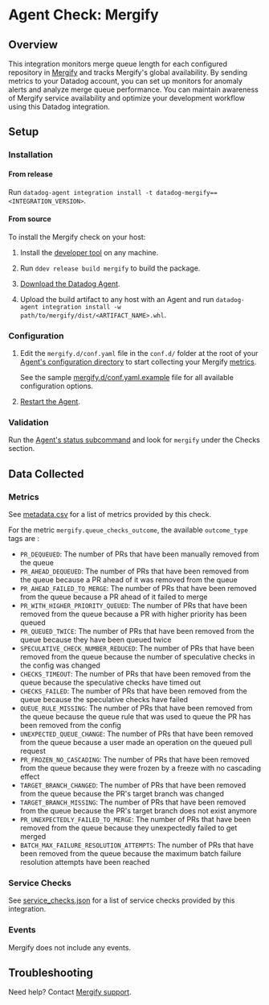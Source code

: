 # Agent Check: Mergify

## Overview

This integration monitors merge queue length for each configured repository in
[Mergify][1] and tracks Mergify's global availability. By sending metrics to your
Datadog account, you can set up monitors for anomaly alerts and analyze merge
queue performance. You can maintain awareness of Mergify service availability
and optimize your development workflow using this Datadog integration.

## Setup

### Installation

#### From release

Run `datadog-agent integration install -t datadog-mergify==<INTEGRATION_VERSION>`.

#### From source

To install the Mergify check on your host:

1. Install the [developer tool][8] on any machine.

2. Run `ddev release build mergify` to build the package.

3. [Download the Datadog Agent][2].

4. Upload the build artifact to any host with an Agent and
 run `datadog-agent integration install -w
 path/to/mergify/dist/<ARTIFACT_NAME>.whl`.

### Configuration

1. Edit the `mergify.d/conf.yaml` file in the `conf.d/` folder at the root of your [Agent's configuration directory][9] to start collecting your Mergify [metrics](#metrics).

   See the sample [mergify.d/conf.yaml.example][3] file for all available configuration options.

2. [Restart the Agent][4].

### Validation

Run the [Agent's status subcommand][5] and look for `mergify` under the Checks section.

## Data Collected

### Metrics

See [metadata.csv][6] for a list of metrics provided by this check.

For the metric `mergify.queue_checks_outcome`, the available `outcome_type` tags are :
- `PR_DEQUEUED`: The number of PRs that have been manually removed from the queue
- `PR_AHEAD_DEQUEUED`: The number of PRs that have been removed from the queue because a PR ahead of it was removed from the queue
- `PR_AHEAD_FAILED_TO_MERGE`: The number of PRs that have been removed from the queue because a PR ahead of it failed to merge
- `PR_WITH_HIGHER_PRIORITY_QUEUED`: The number of PRs that have been removed from the queue because a PR with higher priority has been queued
- `PR_QUEUED_TWICE`: The number of PRs that have been removed from the queue because they have been queued twice
- `SPECULATIVE_CHECK_NUMBER_REDUCED`: The number of PRs that have been removed from the queue because the number of speculative checks in the config was changed
- `CHECKS_TIMEOUT`: The number of PRs that have been removed from the queue because the speculative checks have timed out
- `CHECKS_FAILED`: The number of PRs that have been removed from the queue because the speculative checks have failed
- `QUEUE_RULE_MISSING`: The number of PRs that have been removed from the queue because the queue rule that was used to queue the PR has been removed from the config
- `UNEXPECTED_QUEUE_CHANGE`: The number of PRs that have been removed from the queue because a user made an operation on the queued pull request
- `PR_FROZEN_NO_CASCADING`: The number of PRs that have been removed from the queue because they were frozen by a freeze with no cascading effect
- `TARGET_BRANCH_CHANGED`: The number of PRs that have been removed from the queue because the PR's target branch was changed
- `TARGET_BRANCH_MISSING`: The number of PRs that have been removed from the queue because the PR's target branch does not exist anymore
- `PR_UNEXPECTEDLY_FAILED_TO_MERGE`: The number of PRs that have been removed from the queue because they unexpectedly failed to get merged
- `BATCH_MAX_FAILURE_RESOLUTION_ATTEMPTS`: The number of PRs that have been removed from the queue because the maximum batch failure resolution attempts have been reached


### Service Checks

See [service_checks.json][7] for a list of service checks provided by this integration.

### Events

Mergify does not include any events.

## Troubleshooting

Need help? Contact [Mergify support][1].

[1]: https://mergify.com
[2]: https://app.datadoghq.com/account/settings#agent
[3]: https://github.com/DataDog/integrations-extras/blob/master/mergify/datadog_checks/mergify/data/conf.yaml.example
[4]: https://docs.datadoghq.com/agent/guide/agent-commands/#start-stop-and-restart-the-agent
[5]: https://docs.datadoghq.com/agent/guide/agent-commands/#agent-status-and-information
[6]: https://github.com/DataDog/integrations-extras/blob/master/mergify/metadata.csv
[7]: https://github.com/DataDog/integrations-extras/blob/master/mergify/assets/service_checks.json
[8]: https://docs.datadoghq.com/developers/integrations/new_check_howto/#configure-the-developer-tool
[9]: https://docs.datadoghq.com/agent/guide/agent-configuration-files/#agent-configuration-directory

